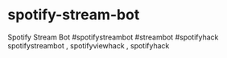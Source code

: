 # spotify-stream-bot
Spotify Stream Bot #spotifystreambot #streambot #spotifyhack spotifystreambot , spotifyviewhack , spotifyhack

